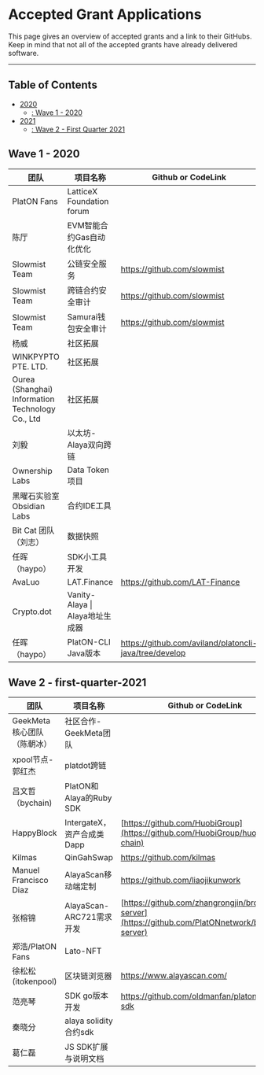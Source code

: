 # Accepted Grant Applications <!-- omit in toc -->

This page gives an overview of accepted grants and a link to their GitHubs. Keep in mind that not all of the accepted grants have already delivered software.

---

## Table of Contents <!-- omit in toc -->

- [2020](#2020)
  - [: Wave 1 -  2020](#wave-1---2020)
- [2021](#2021)
  - [: Wave 2 - First Quarter 2021](#wave-2---first-quarter-2021)

##  Wave 1 - 2020

| 团队                                              | 项目名称                        | Github or CodeLink                                           |
| ------------------------------------------------- | ------------------------------- | ------------------------------------------------------------ |
| PlatON  Fans                                      | LatticeX Foundation forum       |                                                              |
| 陈厅                                              | EVM智能合约Gas自动化优化        |                                                              |
| Slowmist  Team                                    | 公链安全服务                    | https://github.com/slowmist                                  |
| Slowmist  Team                                    | 跨链合约安全审计                | https://github.com/slowmist                                  |
| Slowmist  Team                                    | Samurai钱包安全审计             | https://github.com/slowmist                                  |
| 杨威                                              | 社区拓展                        |                                                              |
| WINKPYPTO  PTE. LTD.                              | 社区拓展                        |                                                              |
| Ourea  (Shanghai) Information Technology Co., Ltd | 社区拓展                        |                                                              |
| 刘毅                                              | 以太坊-Alaya双向跨链            |                                                              |
| Ownership  Labs                                   | Data Token项目                  |                                                              |
| 黑曜石实验室  Obsidian Labs                       | 合约IDE工具                     |                                                              |
| Bit Cat  团队（刘志）                             | 数据快照                        |
| 任晖（haypo）                                     | SDK小工具开发                   |                                                              |
| AvaLuo                                            | LAT.Finance                     | https://github.com/LAT-Finance                               |
| Crypto.dot                                        | Vanity-Alaya \| Alaya地址生成器 |                                                              |
| 任晖（haypo）                                     | PlatON-CLI Java版本             | https://github.com/aviland/platoncli-java/tree/develop       |
##  Wave 2 - first-quarter-2021
| 团队                                              | 项目名称                        | Github or CodeLink                                           |
| ------------------------------------------------- | ------------------------------- | ------------------------------------------------------------ |
| GeekMeta  核心团队（陈朝冰）                      | 社区合作-GeekMeta团队           |                                                              |
| xpool节点-郭红杰                                  | platdot跨链                     |                                                              |
| 吕文哲（bychain)                                  | PlatON和Alaya的Ruby SDK         |                                                              |
| HappyBlock                                        | IntergateX，资产合成类Dapp      | [https://github.com/HuobiGroup](https://github.com/HuobiGroup/huobi-eco-chain) |
| Kilmas                                            | QinGahSwap                      | https://github.com/kilmas                                    |
| Manuel  Francisco Diaz                            | AlayaScan移动端定制             | https://github.com/liaojikunwork                             |
| 张榕锦                                            | AlayaScan-ARC721需求开发        | [https://github.com/zhangrongjin/browser-server](https://github.com/PlatONnetwork/browser-server) |
| 郑浩/PlatON  Fans                                 | Lato-NFT                        |                                                              |
| 徐松松(itokenpool)                                | 区块链浏览器                    | https://www.alayascan.com/                                   |
| 范亮琴                                            | SDK go版本开发                  |  https://github.com/oldmanfan/platon-go-sdk                                                            |
| 秦晓分                                            | alaya solidity合约sdk           |                                                              |
| 葛仁磊                                            | JS SDK扩展与说明文档            |                                                              |
